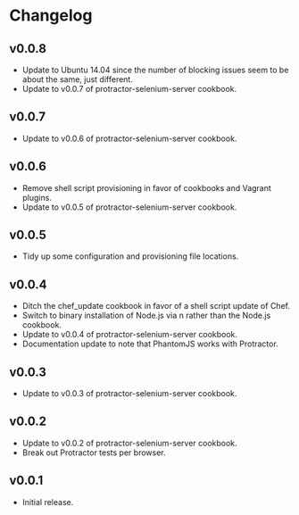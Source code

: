 # Changelog

## v0.0.8

  * Update to Ubuntu 14.04 since the number of blocking issues seem to be about the same, just different.
  * Update to v0.0.7 of protractor-selenium-server cookbook.

## v0.0.7

  * Update to v0.0.6 of protractor-selenium-server cookbook.

## v0.0.6

  * Remove shell script provisioning in favor of cookbooks and Vagrant plugins.
  * Update to v0.0.5 of protractor-selenium-server cookbook.

## v0.0.5

  * Tidy up some configuration and provisioning file locations.

## v0.0.4

  * Ditch the chef_update cookbook in favor of a shell script update of Chef.
  * Switch to binary installation of Node.js via n rather than the Node.js cookbook.
  * Update to v0.0.4 of protractor-selenium-server cookbook.
  * Documentation update to note that PhantomJS works with Protractor.

## v0.0.3

  * Update to v0.0.3 of protractor-selenium-server cookbook.

## v0.0.2

  * Update to v0.0.2 of protractor-selenium-server cookbook.
  * Break out Protractor tests per browser.

## v0.0.1

  * Initial release.
